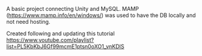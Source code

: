 A basic project connecting Unity and MySQL. MAMP (https://www.mamp.info/en/windows/) was used to have the DB locally and not need hosting. 

Created following and updating this tutorial https://www.youtube.com/playlist?list=PL5KbKbJ6Gf99mcmE1ptsn0oXO1_vnKDlS
